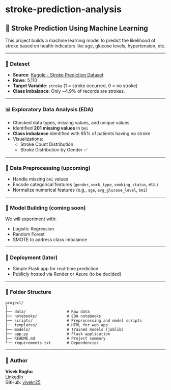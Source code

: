# stroke-prediction-analysis

## 🧠 Stroke Prediction Using Machine Learning

This project builds a machine learning model to predict the likelihood of stroke based on health indicators like age, glucose levels, hypertension, etc.

---

### 📁 Dataset

- **Source**: [Kaggle - Stroke Prediction Dataset](https://www.kaggle.com/datasets/fedesoriano/stroke-prediction-dataset)
- **Rows**: 5,110  
- **Target Variable**: `stroke` (1 = stroke occurred, 0 = no stroke)  
- **Class Imbalance**: Only ~4.9% of records are strokes.

---

### 📊 Exploratory Data Analysis (EDA)

- Checked data types, missing values, and unique values
- Identified **201 missing values** in `bmi`
- **Class imbalance** identified with 95% of patients having no stroke
- Visualizations:
  - Stroke Count Distribution
  - Stroke Distribution by Gender ✅

---

### 🧼 Data Preprocessing (upcoming)

- Handle missing `bmi` values
- Encode categorical features (`gender`, `work_type`, `smoking_status`, etc.)
- Normalize numerical features (e.g., `age`, `avg_glucose_level`, `bmi`)

---

### 🤖 Model Building (coming soon)

We will experiment with:
- Logistic Regression
- Random Forest
- SMOTE to address class imbalance

---

### 🚀 Deployment (later)

- Simple Flask app for real-time prediction
- Publicly hosted via Render or Azure (to be decided)

---

### 📂 Folder Structure

```
project/
│
├── data/                  # Raw data
├── notebooks/             # EDA notebooks
├── scripts/               # Preprocessing and model scripts
├── templates/             # HTML for web app
├── models/                # Trained models (joblib)
├── app.py                 # Flask application
├── README.md              # Project summary
└── requirements.txt       # Dependencies
```

---

### 👤 Author

**Vivek Raghu**  
[LinkedIn](https://www.linkedin.com/in/raghuvivek/)  
GitHub: [vivekr25](https://github.com/vivekr25)
